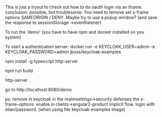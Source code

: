 This is just a tryout to check out how to do oauth login via an iframe.
conclusion: possible, but troublesome: You need to remove set x-frame options SAMEORIGIN / DENY.
Maybe try to use a popup window? (and save the response to sessionStorage ->eventlistener) 

To run the 'demo'
(you have to have npm and docker installed on you system)

To start a authentication server:
docker run -e KEYCLOAK_USER=admin -e KEYCLOAK_PASSWORD=admin jboss/keycloak-examples

npm install -g typescript http-server

npm run build

http-server .

go to http://localhost:8080/demo

ps:
remove in keycloak in the realmsettings->security defenses the x-frame-options.
enable in clients->angular2-product implicit flow.
login with stian/password. (when using hte keycloak-examples image)
